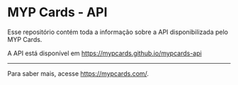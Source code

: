 # MYP Cards - API

Esse repositório contém toda a informação sobre a API disponibilizada pelo MYP Cards.

A API está disponível em https://mypcards.github.io/mypcards-api

---

Para saber mais, acesse https://mypcards.com/.